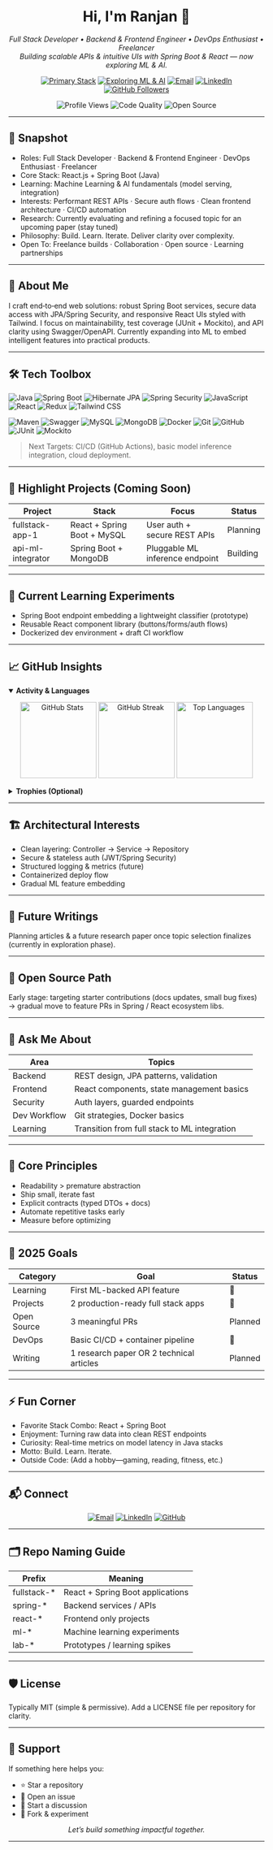 <!-- Profile README for: Ranjan-Prasad-rp -->
<!-- Lean (no GIFs / photo). Adjust content as projects & achievements grow. -->

<h1 align="center">Hi, I'm Ranjan 👋</h1>

<p align="center">
  <em>Full Stack Developer • Backend & Frontend Engineer • DevOps Enthusiast • Freelancer<br/>
  Building scalable APIs & intuitive UIs with Spring Boot & React — now exploring ML & AI.</em>
</p>

<p align="center">
  <!-- Tech Focus Badges -->
  <a href="#"><img src="https://img.shields.io/badge/Stack-React%20%2B%20Spring%20Boot-0A66C2?style=for-the-badge" alt="Primary Stack"/></a>
  <a href="#"><img src="https://img.shields.io/badge/Exploring-ML%20%26%20AI-FF8800?style=for-the-badge" alt="Exploring ML & AI"/></a>
  <a href="mailto:rp109210@gmail.com"><img src="https://img.shields.io/badge/Contact-Email-EA4335?style=for-the-badge" alt="Email"/></a>
  <a href="https://www.linkedin.com/in/ranjan-prasad-a24062230/"><img src="https://img.shields.io/badge/LinkedIn-Connect-0A66C2?style=for-the-badge" alt="LinkedIn"/></a>
  <a href="https://github.com/Ranjan-Prasad-rp?tab=followers"><img src="https://img.shields.io/github/followers/Ranjan-Prasad-rp?style=for-the-badge&logo=github" alt="GitHub Followers"/></a>
</p>

<p align="center">
  <img src="https://komarev.com/ghpvc/?username=Ranjan-Prasad-rp&style=flat-square&color=blue" alt="Profile Views"/>
  <img src="https://img.shields.io/badge/Code%20Quality-Clean%20%26%20Readable-success?style=flat-square" alt="Code Quality"/>
  <img src="https://img.shields.io/badge/Open%20Source-Learning%20%26%20Contributing-orange?style=flat-square" alt="Open Source"/>
</p>

---

## 🚀 Snapshot
- Roles: Full Stack Developer · Backend & Frontend Engineer · DevOps Enthusiast · Freelancer  
- Core Stack: React.js + Spring Boot (Java)  
- Learning: Machine Learning & AI fundamentals (model serving, integration)  
- Interests: Performant REST APIs · Secure auth flows · Clean frontend architecture · CI/CD automation  
- Research: Currently evaluating and refining a focused topic for an upcoming paper (stay tuned)  
- Philosophy: Build. Learn. Iterate. Deliver clarity over complexity.  
- Open To: Freelance builds · Collaboration · Open source · Learning partnerships  

---

## 🧩 About Me
I craft end‑to‑end web solutions: robust Spring Boot services, secure data access with JPA/Spring Security, and responsive React UIs styled with Tailwind. I focus on maintainability, test coverage (JUnit + Mockito), and API clarity using Swagger/OpenAPI. Currently expanding into ML to embed intelligent features into practical products.

---

## 🛠 Tech Toolbox
<!-- Core Languages & Frameworks -->
<p>
  <img src="https://img.shields.io/badge/Java-ED8B00?logo=openjdk&logoColor=white" alt="Java"/>
  <img src="https://img.shields.io/badge/Spring%20Boot-6DB33F?logo=springboot&logoColor=white" alt="Spring Boot"/>
  <img src="https://img.shields.io/badge/JPA%2FHibernate-59666C?logo=hibernate&logoColor=white" alt="Hibernate JPA"/>
  <img src="https://img.shields.io/badge/Spring%20Security-6DB33F?logo=springsecurity&logoColor=white" alt="Spring Security"/>
  <img src="https://img.shields.io/badge/JavaScript-F7DF1E?logo=javascript&logoColor=000" alt="JavaScript"/>
  <img src="https://img.shields.io/badge/React-20232A?logo=react&logoColor=61DAFB" alt="React"/>
  <img src="https://img.shields.io/badge/Redux-593D88?logo=redux&logoColor=white" alt="Redux"/>
  <img src="https://img.shields.io/badge/Tailwind-38B2AC?logo=tailwindcss&logoColor=white" alt="Tailwind CSS"/>
</p>

<!-- Tooling & Infra -->
<p>
  <img src="https://img.shields.io/badge/Maven-C71A36?logo=apachemaven&logoColor=white" alt="Maven"/>
  <img src="https://img.shields.io/badge/Swagger-85EA2D?logo=swagger&logoColor=black" alt="Swagger"/>
  <img src="https://img.shields.io/badge/MySQL-4479A1?logo=mysql&logoColor=white" alt="MySQL"/>
  <img src="https://img.shields.io/badge/MongoDB-47A248?logo=mongodb&logoColor=white" alt="MongoDB"/>
  <img src="https://img.shields.io/badge/Docker-2496ED?logo=docker&logoColor=white" alt="Docker"/>
  <img src="https://img.shields.io/badge/Git-F05032?logo=git&logoColor=white" alt="Git"/>
  <img src="https://img.shields.io/badge/GitHub-181717?logo=github&logoColor=white" alt="GitHub"/>
  <img src="https://img.shields.io/badge/JUnit-25A162?logo=junit5&logoColor=white" alt="JUnit"/>
  <img src="https://img.shields.io/badge/Mockito-4caf50?logo=java&logoColor=white" alt="Mockito"/>
</p>

> Next Targets: CI/CD (GitHub Actions), basic model inference integration, cloud deployment.

---

## 🌟 Highlight Projects (Coming Soon)
| Project | Stack | Focus | Status |
| ------- | ----- | ----- | ------ |
| fullstack-app-1 | React + Spring Boot + MySQL | User auth + secure REST APIs | Planning |
| api-ml-integrator | Spring Boot + MongoDB | Pluggable ML inference endpoint | Building |


---

## 🧪 Current Learning Experiments
- Spring Boot endpoint embedding a lightweight classifier (prototype)
- Reusable React component library (buttons/forms/auth flows)
- Dockerized dev environment + draft CI workflow

---

## 📈 GitHub Insights
<details open>
<summary><strong>Activity & Languages</strong></summary>
<p align="center">
  <img src="https://github-readme-stats.vercel.app/api?username=Ranjan-Prasad-rp&show_icons=true&theme=tokyonight" height="150" alt="GitHub Stats"/>
  <img src="https://github-readme-streak-stats.herokuapp.com/?user=Ranjan-Prasad-rp&theme=tokyonight" height="150" alt="GitHub Streak"/>
  <img src="https://github-readme-stats.vercel.app/api/top-langs/?username=Ranjan-Prasad-rp&layout=compact&theme=tokyonight" height="150" alt="Top Languages"/>
</p>
</details>

<details>
<summary><strong>Trophies (Optional)</strong></summary>
<p align="center">
  <img src="https://github-profile-trophy.vercel.app/?username=Ranjan-Prasad-rp&theme=onedark&margin-w=10&margin-h=10&row=1&no-bg=true" alt="GitHub Trophies"/>
</p>
</details>

---

## 🏗 Architectural Interests
- Clean layering: Controller → Service → Repository
- Secure & stateless auth (JWT/Spring Security)
- Structured logging & metrics (future)
- Containerized deploy flow
- Gradual ML feature embedding

---

## 🧠 Future Writings
Planning articles & a future research paper once topic selection finalizes (currently in exploration phase).

---

## 🤝 Open Source Path
Early stage: targeting starter contributions (docs updates, small bug fixes) → gradual move to feature PRs in Spring / React ecosystem libs.

---

## 💬 Ask Me About
| Area | Topics |
| ---- | ------ |
| Backend | REST design, JPA patterns, validation |
| Frontend | React components, state management basics |
| Security | Auth layers, guarded endpoints |
| Dev Workflow | Git strategies, Docker basics |
| Learning | Transition from full stack to ML integration |

---

## 🧴 Core Principles
- Readability > premature abstraction  
- Ship small, iterate fast  
- Explicit contracts (typed DTOs + docs)  
- Automate repetitive tasks early  
- Measure before optimizing  

---

## 🎯 2025 Goals
| Category | Goal | Status |
| -------- | ---- | ------ |
| Learning | First ML-backed API feature | 🚧 |
| Projects | 2 production-ready full stack apps | 🚧 |
| Open Source | 3 meaningful PRs | Planned |
| DevOps | Basic CI/CD + container pipeline | 🚧 |
| Writing | 1 research paper OR 2 technical articles | Planned |

---

## ⚡ Fun Corner
- Favorite Stack Combo: React + Spring Boot
- Enjoyment: Turning raw data into clean REST endpoints
- Curiosity: Real-time metrics on model latency in Java stacks
- Motto: Build. Learn. Iterate.
- Outside Code: (Add a hobby—gaming, reading, fitness, etc.)

---

## 📬 Connect
<p align="center">
  <a href="mailto:rp109210@gmail.com"><img src="https://img.shields.io/badge/Email-rp109210%40gmail.com-D14836?style=for-the-badge&logo=gmail&logoColor=white" alt="Email"/></a>
  <a href="https://www.linkedin.com/in/ranjan-prasad-a24062230/"><img src="https://img.shields.io/badge/LinkedIn-Ranjan%20Prasad-0A66C2?style=for-the-badge&logo=linkedin" alt="LinkedIn"/></a>
  <a href="https://github.com/Ranjan-Prasad-rp"><img src="https://img.shields.io/badge/GitHub-Profile-181717?style=for-the-badge&logo=github" alt="GitHub"/></a>
</p>

---

## 🗂 Repo Naming Guide
| Prefix | Meaning |
| ------ | ------- |
| fullstack-* | React + Spring Boot applications |
| spring-* | Backend services / APIs |
| react-* | Frontend only projects |
| ml-* | Machine learning experiments |
| lab-* | Prototypes / learning spikes |

---

## 🛡 License
Typically MIT (simple & permissive). Add a LICENSE file per repository for clarity.

---

## 🙌 Support
If something here helps you:
- ⭐ Star a repository
- 🐛 Open an issue
- 💬 Start a discussion
- 🔀 Fork & experiment

<p align="center"><em>Let’s build something impactful together.</em></p>

---

<!-- Maintenance Checklist
[ ] Add real project links
[ ] Update once research topic is finalized
[ ] Prune widgets if load feels slow
[ ] Add achievements metrics
[ ] Refresh goals quarterly
-->
